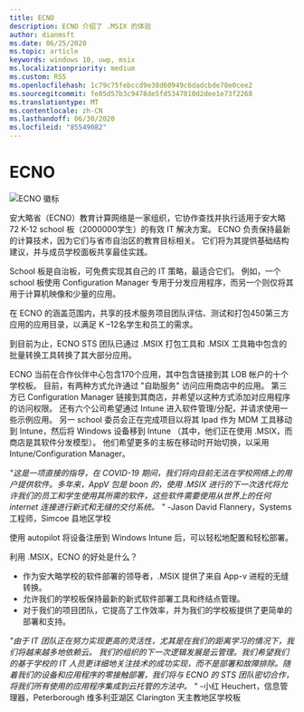 ```yaml
---
title: ECNO
description: ECNO 介绍了 .MSIX 的体验
author: dianmsft
ms.date: 06/25/2020
ms.topic: article
keywords: windows 10, uwp, msix
ms.localizationpriority: medium
ms.custom: RS5
ms.openlocfilehash: 1c79c75febccd9e38d60949c6dadcbde78e0cee2
ms.sourcegitcommit: fe85d57b3c9478de5fd5347010d2dee1e73f2268
ms.translationtype: MT
ms.contentlocale: zh-CN
ms.lasthandoff: 06/30/2020
ms.locfileid: "85549082"
---
```

# <a name="ecno"></a>ECNO

![ECNO 徽标](../images/ECNO_masterlogo.png)

安大略省（ECNO）教育计算网络是一家组织，它协作查找并执行适用于安大略 72 K-12 school 板（2000000学生）的有效 IT 解决方案。 ECNO 负责保持最新的计算技术，因为它们与省市自治区的教育目标相关。 它们将为其提供基础结构建议，并与成员学校面板共享最佳实践。

School 板是自治板，可免费实现其自己的 IT 策略，最适合它们。 例如，一个 school 板使用 Configuration Manager 专用于分发应用程序，而另一个则仅将其用于计算机映像和少量的应用。

在 ECNO 的涵盖范围内，共享的技术服务项目团队评估、测试和打包450第三方应用的应用目录，以满足 K –12名学生和员工的需求。

到目前为止，ECNO STS 团队已通过 .MSIX 打包工具和 .MSIX 工具箱中包含的批量转换工具转换了其大部分应用。

ECNO 当前在合作伙伴中心包含170个应用，其中包含链接到其 LOB 帐户的十个学校板。 目前，有两种方式允许通过 "自助服务" 访问应用商店中的应用。 第三方已 Configuration Manager 链接到其商店，并希望以这种方式添加对应用程序的访问权限。 还有六个公司希望通过 Intune 进入软件管理/分配，并请求使用一些示例应用。 另一 school 委员会正在完成项目以将其 Ipad 作为 MDM 工具移动到 Intune，然后将 Windows 设备移到 Intune （其中，他们正在使用 .MSIX，而商店是其软件分发模型）。 他们希望更多的主板在移动时开始切换，以采用 Intune/Configuration Manager。

*"这是一项直接的指导，在 COVID-19 期间，我们将向目前无法在学校网络上的用户提供软件。多年来，AppV 包是 boon 的，使用 .MSIX 进行的下一次迭代将允许我们的员工和学生使用其所需的软件，这些软件需要使用从世界上的任何 internet 连接进行新式和无缝的交付系统。 "*
-Jason David Flannery，Systems 工程师，Simcoe 县地区学校

使用 autopilot 将设备注册到 Windows Intune 后，可以轻松地配置和轻松部署。

利用 .MSIX，ECNO 的好处是什么？

* 作为安大略学校的软件部署的领导者，.MSIX 提供了来自 App-v 进程的无缝转换。
* 允许我们的学校板保持最新的新式软件部署工具和终结点管理。
* 对于我们的项目团队，它提高了工作效率，并为我们的学校板提供了更简单的部署和支持。

*"由于 IT 团队正在努力实现更高的灵活性，尤其是在我们的距离学习的情况下，我们将越来越多地依赖云。 我们的组织的下一次逻辑发展是云管理。我们希望我们的基于学校的 IT 人员更详细地关注技术的成功实现，而不是部署和故障排除。随着我们的设备和应用程序的零接触部署，我们将与 ECNO 的 STS 团队密切合作，将我们所有使用的应用程序集成到云托管的方法中。 "*
-小红 Heuchert，信息管理器，Peterborough 维多利亚湖区 Clarington 天主教地区学校板
